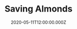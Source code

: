---
date: "2020-05-11T12:00:00.000Z"
season: 2
episode: 3
youtube_video_id: gjOtpKlWv6c
youtube_playlist_id: PLrFnw7knHereU-EKGRgsFLupjG06HUj85
title: Saving Almonds
duration: 13
---